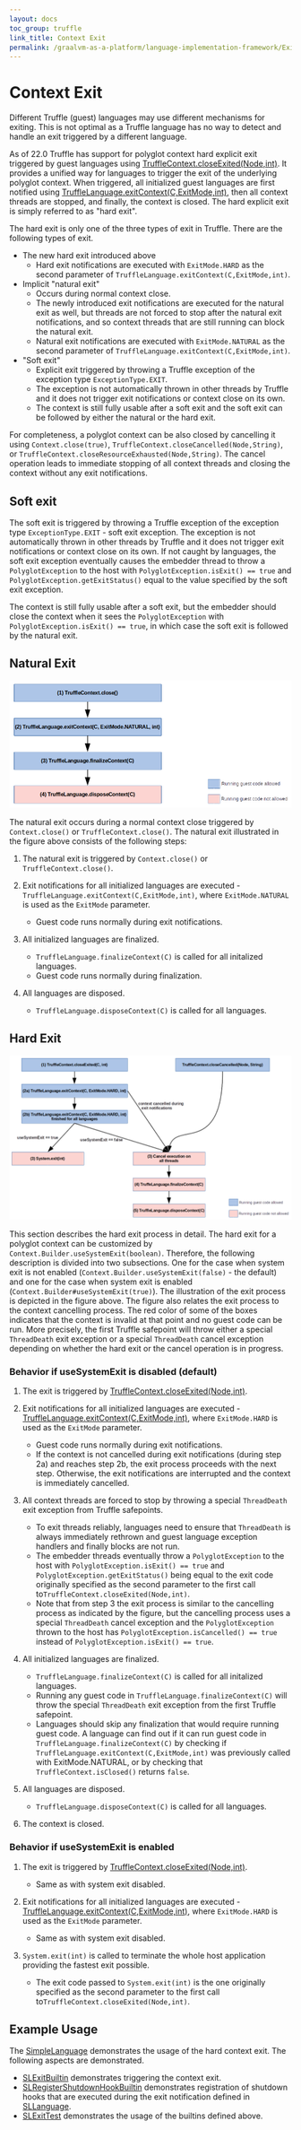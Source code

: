 ```yaml
---
layout: docs
toc_group: truffle
link_title: Context Exit
permalink: /graalvm-as-a-platform/language-implementation-framework/Exit/
---
```

# Context Exit

Different Truffle (guest) languages may use different mechanisms for exiting. This is not optimal as a Truffle language has no way to detect and handle an exit triggered by a different language.

As of 22.0 Truffle has support for polyglot context hard explicit exit triggered by guest languages using [TruffleContext.closeExited(Node,int)](https://www.graalvm.org/truffle/javadoc/com/oracle/truffle/api/TruffleContext.html#closeExited-com.oracle.truffle.api.nodes.Node-int-).
It provides a unified way for languages to trigger the exit of the underlying polyglot context. When triggered, all initialized
guest languages are first notified using [TruffleLanguage.exitContext(C,ExitMode,int)](https://www.graalvm.org/truffle/javadoc/com/oracle/truffle/api/TruffleLanguage.html#exitContext-C-com.oracle.truffle.api.TruffleLanguage.ExitMode-int), then all context threads are stopped, and finally, the context is closed.
The hard explicit exit is simply referred to as "hard exit".

The hard exit is only one of the three types of exit in Truffle. There are the following types of exit.

* The new hard exit introduced above
  * Hard exit notifications are executed with `ExitMode.HARD` as the second parameter of `TruffleLanguage.exitContext(C,ExitMode,int)`.
* Implicit "natural exit"
  * Occurs during normal context close.
  * The newly introduced exit notifications are executed for the natural exit as well, but threads are not forced to stop after the natural exit notifications, and so context threads that are still running can block the natural exit.
  * Natural exit notifications are executed with `ExitMode.NATURAL` as the second parameter of `TruffleLanguage.exitContext(C,ExitMode,int)`.
* "Soft exit"
  * Explicit exit triggered by throwing a Truffle exception of the exception type `ExceptionType.EXIT`.
  * The exception is not automatically thrown in other threads by Truffle and it does not trigger exit notifications or context close on its own.
  * The context is still fully usable after a soft exit and the soft exit can be followed by either the natural or the hard exit.

For completeness, a polyglot context can be also closed by cancelling it using `Context.close(true)`, `TruffleContext.closeCancelled(Node,String)`, or `TruffleContext.closeResourceExhausted(Node,String)`.
The cancel operation leads to immediate stopping of all context threads and closing the context without any exit notifications.

## Soft exit

The soft exit is triggered by throwing a Truffle exception of the exception type `ExceptionType.EXIT` - soft exit exception. The exception is not automatically thrown in other threads by Truffle and it does not trigger exit notifications or context close on its own.
If not caught by languages, the soft exit exception eventually causes the embedder thread to throw a `PolyglotException` to the host with `PolyglotException.isExit() == true` and `PolyglotException.getExitStatus()` equal to the value specified by the soft exit exception.

The context is still fully usable after a soft exit, but the embedder should close the context when it sees the `PolyglotException` with `PolyglotException.isExit() == true`, in which case the soft exit is followed by the natural exit.

## Natural Exit

![Natural exit schema](./exitschema.png "Natural exit schema")

The natural exit occurs during a normal context close triggered by `Context.close()` or `TruffleContext.close()`. The natural exit illustrated in the figure above consists of the following steps:

1. The natural exit is triggered by `Context.close()` or `TruffleContext.close()`.

2. Exit notifications for all initialized languages are executed - `TruffleLanguage.exitContext(C,ExitMode,int)`, where `ExitMode.NATURAL` is used as the `ExitMode` parameter.
   * Guest code runs normally during exit notifications.

3. All initialized languages are finalized.
   * `TruffleLanguage.finalizeContext(C)` is called for all initalized languages.
   * Guest code runs normally during finalization.

4. All languages are disposed.
   * `TruffleLanguage.disposeContext(C)` is called for all languages.

## Hard Exit

![Hard exit schema](./hardexitschema.png "Hard exit schema")

This section describes the hard exit process in detail. The hard exit for a polyglot context can be customized by `Context.Builder.useSystemExit(boolean)`. Therefore,
the following description is divided into two subsections. One for the case when
system exit is not enabled (`Context.Builder.useSystemExit(false)` - the default) and one for the case when system exit
is enabled (`Context.Builder#useSystemExit(true)`). The illustration of the exit process is depicted in the figure above. The figure also relates the exit process to the context cancelling process.
The red color of some of the boxes indicates that the context is invalid at that point and no guest code can be run. More precisely, the first Truffle safepoint will throw either a special `ThreadDeath` exit exception or
a special `ThreadDeath` cancel exception depending on whether the hard exit or the cancel operation is in progress.

### Behavior if useSystemExit is disabled (default)

1. The exit is triggered by [TruffleContext.closeExited(Node,int)](https://www.graalvm.org/truffle/javadoc/com/oracle/truffle/api/TruffleContext.html#closeExited-com.oracle.truffle.api.nodes.Node-int-).

2. Exit notifications for all initialized languages are executed - [TruffleLanguage.exitContext(C,ExitMode,int)](https://www.graalvm.org/truffle/javadoc/com/oracle/truffle/api/TruffleLanguage.html#exitContext-C-com.oracle.truffle.api.TruffleLanguage.ExitMode-int), where `ExitMode.HARD` is used as the `ExitMode` parameter.
   * Guest code runs normally during exit notifications.
   * If the context is not cancelled during exit notifications (during step 2a) and reaches step 2b, the exit process proceeds with the next step. Otherwise, the exit notifications are interrupted and the context is immediately cancelled.

3. All context threads are forced to stop by throwing a special `ThreadDeath` exit exception from Truffle safepoints.
   * To exit threads reliably, languages need to ensure that `ThreadDeath` is always immediately rethrown and guest language exception handlers and finally blocks are not run.
   * The embedder threads eventually throw a `PolyglotException` to the host with `PolyglotException.isExit() == true` and `PolyglotException.getExitStatus()`
     being equal to the exit code originally specified as the second parameter to the first call to`TruffleContext.closeExited(Node,int)`.
   * Note that from step 3 the exit process is similar to the cancelling process as indicated by the figure, but the cancelling process uses a special `ThreadDeath` cancel exception
     and the `PolyglotException` thrown to the host has `PolyglotException.isCancelled() == true` instead of `PolyglotException.isExit() == true`.

4. All initialized languages are finalized.
   * `TruffleLanguage.finalizeContext(C)` is called for all initalized languages.
   * Running any guest code in `TruffleLanguage.finalizeContext(C)` will throw the special `ThreadDeath` exit exception from the first Truffle safepoint.
   * Languages should skip any finalization that would require running guest code. A language can find out if it can run guest code in `TruffleLanguage.finalizeContext(C)` by checking if `TruffleLanguage.exitContext(C,ExitMode,int)` was previously called with ExitMode.NATURAL,
   or by checking that `TruffleContext.isClosed()` returns `false`.


5. All languages are disposed.
   * `TruffleLanguage.disposeContext(C)` is called for all languages.

6. The context is closed.

### Behavior if useSystemExit is enabled

1. The exit is triggered by [TruffleContext.closeExited(Node,int)](https://www.graalvm.org/truffle/javadoc/com/oracle/truffle/api/TruffleContext.html#closeExited-com.oracle.truffle.api.nodes.Node-int-).
   * Same as with system exit disabled.

2. Exit notifications for all initialized languages are executed - [TruffleLanguage.exitContext(C,ExitMode,int)](https://www.graalvm.org/truffle/javadoc/com/oracle/truffle/api/TruffleLanguage.html#exitContext-C-com.oracle.truffle.api.TruffleLanguage.ExitMode-int), where `ExitMode.HARD` is used as the `ExitMode` parameter.
   * Same as with system exit disabled.

3. `System.exit(int)` is called to terminate the whole host application providing the fastest exit possible.
   * The exit code passed to `System.exit(int)`
     is the one originally specified as the second parameter to the first call to`TruffleContext.closeExited(Node,int)`.

## Example Usage

The [SimpleLanguage](https://github.com/graalvm/simplelanguage) demonstrates the usage of the hard context exit. The following aspects are demonstrated.

* [SLExitBuiltin](https://github.com/graalvm/simplelanguage/blob/master/language/src/main/java/com/oracle/truffle/sl/builtins/SLExitBuiltin.java) demonstrates triggering the context exit.
* [SLRegisterShutdownHookBuiltin](https://github.com/graalvm/simplelanguage/blob/master/language/src/main/java/com/oracle/truffle/sl/builtins/SLRegisterShutdownHookBuiltin.java) demonstrates registration of shutdown hooks that are executed during the exit notification defined in [SLLanguage](https://github.com/graalvm/simplelanguage/blob/master/language/src/main/java/com/oracle/truffle/sl/SLLanguage.java).
* [SLExitTest](https://github.com/graalvm/simplelanguage/blob/master/language/src/test/java/com/oracle/truffle/sl/test/SLExitTest.java) demonstrates the usage of the builtins defined above.
